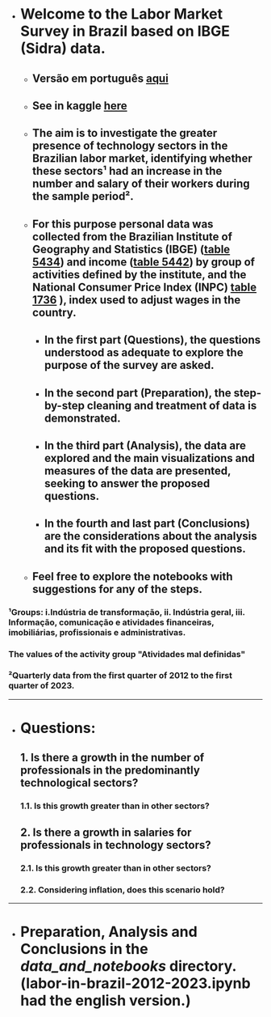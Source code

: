 * # Welcome to the **Labor Market Survey in Brazil based on IBGE (Sidra) data.**

    * ## Versão em português [aqui](README-pt-br.md)
    * ## See in kaggle [here](https://www.kaggle.com/calilidossantossilva/labor-in-brazil-2012-2023/edit)

    * ## The **aim** is to investigate the greater presence of technology sectors in the Brazilian labor market, identifying whether these sectors¹ had an increase in the number and salary of their workers during the sample period².

    * ## For this purpose **personal data was collected from the Brazilian Institute of Geography and Statistics (IBGE)** ([table 5434](https://sidra.ibge.gov.br/tabela/5434)) **and income** ([table 5442](https://sidra.ibge.gov.br/tabela/5442)) by group of activities defined by the institute, and the **National Consumer Price Index (INPC**) [table 1736](https://sidra.ibge.gov.br/tabela/1736) **)**, index used to adjust wages in the country.
    
        * ## In the first part (**Questions**), the questions understood as adequate to explore the purpose of the survey are asked.
        * ## In the second part (**Preparation**), the step-by-step cleaning and treatment of data is demonstrated.
        * ## In the third part (**Analysis**), the data are explored and the main visualizations and measures of the data are presented, seeking to answer the proposed questions.
        * ## In the fourth and last part (**Conclusions**) are the considerations about the analysis and its fit with the proposed questions.
    
    * ## **Feel free to explore the notebooks** with suggestions for any of the steps.
    
### **¹Groups: i.Indústria de transformação, ii. Indústria geral, iii. Informação, comunicação e atividades financeiras, imobiliárias, profissionais e administrativas.**
### **The values ​​of the activity group "Atividades mal definidas"**
### **²Quarterly data from the first quarter of 2012 to the first quarter of 2023.**

___

- # **Questions:**
    ## **1. Is there a growth in the number of professionals in the predominantly technological sectors?**
    ### 1.1. Is this growth greater than in other sectors?
        
    ## **2. Is there a growth in salaries for professionals in technology sectors?**
    ### 2.1. Is this growth greater than in other sectors?
    ### 2.2. Considering inflation, does this scenario hold?

___

- # Preparation, Analysis and Conclusions in the **_data_and_notebooks_** directory. (labor-in-brazil-2012-2023.ipynb had the english version.)
